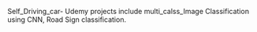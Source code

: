 Self_Driving_car- Udemy
projects include multi_calss_Image Classification using CNN, Road Sign classification. 
